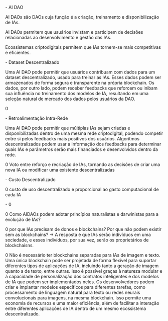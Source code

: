 \- AI DAO

AI DAOs são DAOs cuja função é a criação, treinamento e disponibilização de IAs.

AI DAOs permitem que usuários invistam e participem de decisões relacionadas ao desenvolvimento e gestão das IAs.

Ecossistemas criptodigitais permitem que IAs tornem-se mais competitivas e eficientes.

\- Dataset Descentralizado

Uma AI DAO pode permitir que usuários contribuam com dados para um dataset descentralizado, usado para treinar as IAs. Esses dados podem ser armazenados de forma segura e transparente na própria blockchain. Os dados, por outro lado, podem receber feedbacks que reforcem ou inibam sua influência no treinamento dos modelos de IA, resultando em uma seleção natural de mercado dos dados pelos usuários da DAO.

0

\- Retroalimentação Intra-Rede

Uma AI DAO pode permitir que múltiplas IAs sejam criadas e disponibilizadas dentro de uma mesma rede criptodigital, podendo competir entre si pelos feedbacks mais positivos dos usuários. Algoritmos descentralizados podem usar a informação dos feedbacks para determinar quais IAs e parâmetros serão mais financiados e desenvolvidos dentro da rede.

0 Voto entre reforço e recriação de IAs, tornando as decisões de criar uma nova IA ou modificar uma existente descentralizadas

\- Custo Descentralizado

0 custo de uso descentralizado e proporcional ao gasto computacional de cada IA

\- 0

0 Como AIDAOs podem adotar princípios naturalistas e darwinistas para a evolução de IAs?

0 por que IAs precisam de donos e blockchains? Por que não podem existir sem as blockchains? \-\> A resposta é que IAs serão indivíduos em uma sociedade, e esses indivíduos, por sua vez, serão os proprietários de blockchaisns.

0 Não é necessário ter blockchains separadas para IAs de imagem e texto. Uma única blockchain pode ser projetada de forma flexível para suportar diferentes tipos de aplicações de IA, incluindo tanto a geração de imagem quanto a de texto, entre outras. Isso é possível graças à natureza modular e à capacidade de personalização dos contratos inteligentes e dos modelos de IA que podem ser implementados neles. Os desenvolvedores podem criar e implantar modelos específicos para diferentes tarefas, como processamento de linguagem natural para texto ou redes neurais convolucionais para imagens, na mesma blockchain. Isso permite uma economia de recursos e uma maior eficiência, além de facilitar a interação entre diferentes aplicações de IA dentro de um mesmo ecossistema descentralizado.
